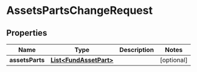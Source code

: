 
# AssetsPartsChangeRequest

## Properties
Name | Type | Description | Notes
------------ | ------------- | ------------- | -------------
**assetsParts** | [**List&lt;FundAssetPart&gt;**](FundAssetPart.md) |  |  [optional]



